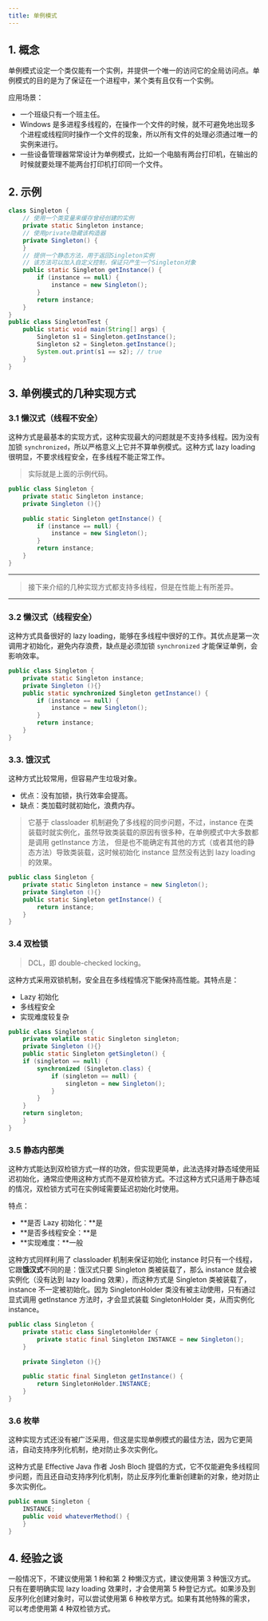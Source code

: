 ```yaml
---
title: 单例模式
---
```


## 1. 概念

单例模式设定一个类仅能有一个实例，并提供一个唯一的访问它的全局访问点。单例模式的目的是为了保证在一个进程中，某个类有且仅有一个实例。

应用场景：

- 一个班级只有一个班主任。
- Windows 是多进程多线程的，在操作一个文件的时候，就不可避免地出现多个进程或线程同时操作一个文件的现象，所以所有文件的处理必须通过唯一的实例来进行。
- 一些设备管理器常常设计为单例模式，比如一个电脑有两台打印机，在输出的时候就要处理不能两台打印机打印同一个文件。

## 2. 示例

```java
class Singleton {
    // 使用一个类变量来缓存曾经创建的实例
    private static Singleton instance;
    // 使用private隐藏该构造器
    private Singleton() {
    }
    // 提供一个静态方法，用于返回Singleton实例
    // 该方法可以加入自定义控制，保证只产生一个Singleton对象
    public static Singleton getInstance() {
        if (instance == null) {
            instance = new Singleton();
        }
        return instance;
    }
}
public class SingletonTest {
    public static void main(String[] args) {
        Singleton s1 = Singleton.getInstance();
        Singleton s2 = Singleton.getInstance();
        System.out.print(s1 == s2); // true
    }
}
```

## 3. 单例模式的几种实现方式

### 3.1 懒汉式（线程不安全）

这种方式是最基本的实现方式，这种实现最大的问题就是不支持多线程。因为没有加锁 `synchronized`，所以严格意义上它并不算单例模式。这种方式 lazy loading 很明显，不要求线程安全，在多线程不能正常工作。

> 实际就是上面的示例代码。

```java
public class Singleton {  
    private static Singleton instance;  
    private Singleton (){}  
  
    public static Singleton getInstance() {  
        if (instance == null) {  
            instance = new Singleton();  
        }  
        return instance;  
    }  
}
```

---

> 接下来介绍的几种实现方式都支持多线程，但是在性能上有所差异。

---

### 3.2 懒汉式（线程安全）

这种方式具备很好的 lazy loading，能够在多线程中很好的工作。其优点是第一次调用才初始化，避免内存浪费，缺点是必须加锁 `synchronized` 才能保证单例，会影响效率。

```java
public class Singleton {  
    private static Singleton instance;  
    private Singleton (){}  
    public static synchronized Singleton getInstance() {  
        if (instance == null) {  
            instance = new Singleton();  
        }  
    	return instance;  
    }  
}
```

### 3.3. 饿汉式

这种方式比较常用，但容易产生垃圾对象。

- 优点：没有加锁，执行效率会提高。
- 缺点：类加载时就初始化，浪费内存。

> 它基于 classloader 机制避免了多线程的同步问题，不过，instance 在类装载时就实例化，虽然导致类装载的原因有很多种，在单例模式中大多数都是调用 getInstance 方法， 但是也不能确定有其他的方式（或者其他的静态方法）导致类装载，这时候初始化 instance 显然没有达到 lazy loading 的效果。

```java
public class Singleton {  
    private static Singleton instance = new Singleton();  
    private Singleton (){}  
    public static Singleton getInstance() {  
	    return instance;  
    }  
}
```

### 3.4 双检锁

> DCL，即 double-checked locking。

这种方式采用双锁机制，安全且在多线程情况下能保持高性能。其特点是：

-  Lazy 初始化
- 多线程安全
- 实现难度较复杂

```java
public class Singleton {  
    private volatile static Singleton singleton;  
    private Singleton (){}  
    public static Singleton getSingleton() {  
    if (singleton == null) {  
        synchronized (Singleton.class) {  
            if (singleton == null) {  
                singleton = new Singleton();  
            }  
        }  
    }  
    return singleton;  
    }  
}
```

### 3.5 静态内部类

这种方式能达到双检锁方式一样的功效，但实现更简单，此法选择对静态域使用延迟初始化，通常应使用这种方式而不是双检锁方式。不过这种方式只适用于静态域的情况，双检锁方式可在实例域需要延迟初始化时使用。

特点：

- **是否 Lazy 初始化：**是
- **是否多线程安全：**是
- **实现难度：**一般

这种方式同样利用了 classloader 机制来保证初始化 instance 时只有一个线程，它跟**饿汉式**不同的是：饿汉式只要 Singleton 类被装载了，那么 instance 就会被实例化（没有达到 lazy loading 效果），而这种方式是 Singleton 类被装载了，instance 不一定被初始化。因为 SingletonHolder 类没有被主动使用，只有通过显式调用 getInstance 方法时，才会显式装载 SingletonHolder 类，从而实例化 instance。

```java
public class Singleton {  
    private static class SingletonHolder {  
    	private static final Singleton INSTANCE = new Singleton();  
    }  
    
    private Singleton (){}  
    
    public static final Singleton getInstance() {  
    	return SingletonHolder.INSTANCE;  
    }  
}
```

### 3.6 枚举

这种实现方式还没有被广泛采用，但这是实现单例模式的最佳方法，因为它更简洁，自动支持序列化机制，绝对防止多次实例化。

这种方式是 Effective Java 作者 Josh Bloch 提倡的方式，它不仅能避免多线程同步问题，而且还自动支持序列化机制，防止反序列化重新创建新的对象，绝对防止多次实例化。

```java
public enum Singleton {  
    INSTANCE;  
    public void whateverMethod() {  
    }  
}
```

## 4. 经验之谈

一般情况下，不建议使用第 1 种和第 2 种懒汉方式，建议使用第 3 种饿汉方式。只有在要明确实现 lazy loading 效果时，才会使用第 5 种登记方式。如果涉及到反序列化创建对象时，可以尝试使用第 6 种枚举方式。如果有其他特殊的需求，可以考虑使用第 4 种双检锁方式。
